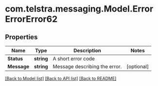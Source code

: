 # com.telstra.messaging.Model.ErrorErrorError62
## Properties

Name | Type | Description | Notes
------------ | ------------- | ------------- | -------------
**Status** | **string** | A short error code | 
**Message** | **string** | Message describing the error. | [optional] 

[[Back to Model list]](../README.md#documentation-for-models) [[Back to API list]](../README.md#documentation-for-api-endpoints) [[Back to README]](../README.md)

